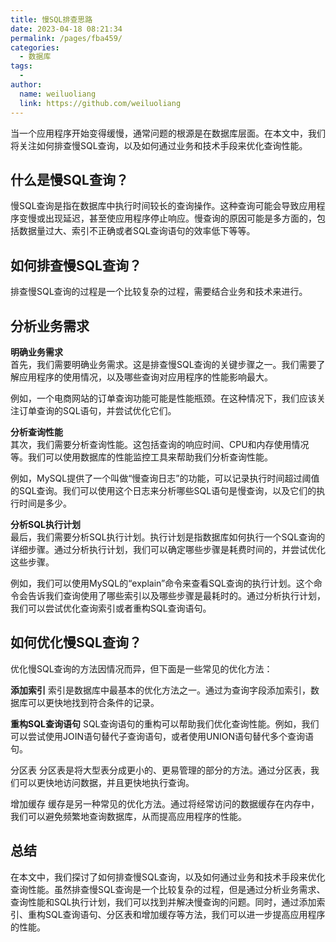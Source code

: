 ```yaml
---
title: 慢SQL排查思路
date: 2023-04-18 08:21:34
permalink: /pages/fba459/
categories:
  - 数据库
tags:
  - 
author: 
  name: weiluoliang
  link: https://github.com/weiluoliang
---
```


当一个应用程序开始变得缓慢，通常问题的根源是在数据库层面。在本文中，我们将关注如何排查慢SQL查询，以及如何通过业务和技术手段来优化查询性能。

## 什么是慢SQL查询？
慢SQL查询是指在数据库中执行时间较长的查询操作。这种查询可能会导致应用程序变慢或出现延迟，甚至使应用程序停止响应。慢查询的原因可能是多方面的，包括数据量过大、索引不正确或者SQL查询语句的效率低下等等。

## 如何排查慢SQL查询？
排查慢SQL查询的过程是一个比较复杂的过程，需要结合业务和技术来进行。

## 分析业务需求  
**明确业务需求**  
首先，我们需要明确业务需求。这是排查慢SQL查询的关键步骤之一。我们需要了解应用程序的使用情况，以及哪些查询对应用程序的性能影响最大。

例如，一个电商网站的订单查询功能可能是性能瓶颈。在这种情况下，我们应该关注订单查询的SQL语句，并尝试优化它们。

**分析查询性能**  
其次，我们需要分析查询性能。这包括查询的响应时间、CPU和内存使用情况等。我们可以使用数据库的性能监控工具来帮助我们分析查询性能。

例如，MySQL提供了一个叫做“慢查询日志”的功能，可以记录执行时间超过阈值的SQL查询。我们可以使用这个日志来分析哪些SQL语句是慢查询，以及它们的执行时间是多少。

**分析SQL执行计划**  
最后，我们需要分析SQL执行计划。执行计划是指数据库如何执行一个SQL查询的详细步骤。通过分析执行计划，我们可以确定哪些步骤是耗费时间的，并尝试优化这些步骤。

例如，我们可以使用MySQL的“explain”命令来查看SQL查询的执行计划。这个命令会告诉我们查询使用了哪些索引以及哪些步骤是最耗时的。通过分析执行计划，我们可以尝试优化查询索引或者重构SQL查询语句。

## 如何优化慢SQL查询？
优化慢SQL查询的方法因情况而异，但下面是一些常见的优化方法：

**添加索引**
索引是数据库中最基本的优化方法之一。通过为查询字段添加索引，数据库可以更快地找到符合条件的记录。

**重构SQL查询语句**
SQL查询语句的重构可以帮助我们优化查询性能。例如，我们可以尝试使用JOIN语句替代子查询语句，或者使用UNION语句替代多个查询语句。

分区表
分区表是将大型表分成更小的、更易管理的部分的方法。通过分区表，我们可以更快地访问数据，并且更快地执行查询。

增加缓存
缓存是另一种常见的优化方法。通过将经常访问的数据缓存在内存中，我们可以避免频繁地查询数据库，从而提高应用程序的性能。

## 总结
在本文中，我们探讨了如何排查慢SQL查询，以及如何通过业务和技术手段来优化查询性能。虽然排查慢SQL查询是一个比较复杂的过程，但是通过分析业务需求、查询性能和SQL执行计划，我们可以找到并解决慢查询的问题。同时，通过添加索引、重构SQL查询语句、分区表和增加缓存等方法，我们可以进一步提高应用程序的性能。